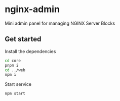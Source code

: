 # nginx-admin
Mini admin panel for managing NGINX Server Blocks

## Get started
Install the dependencies

```bash
cd core
pnpm i
cd ../web
npm i
```

Start service
```bash
npm start
```